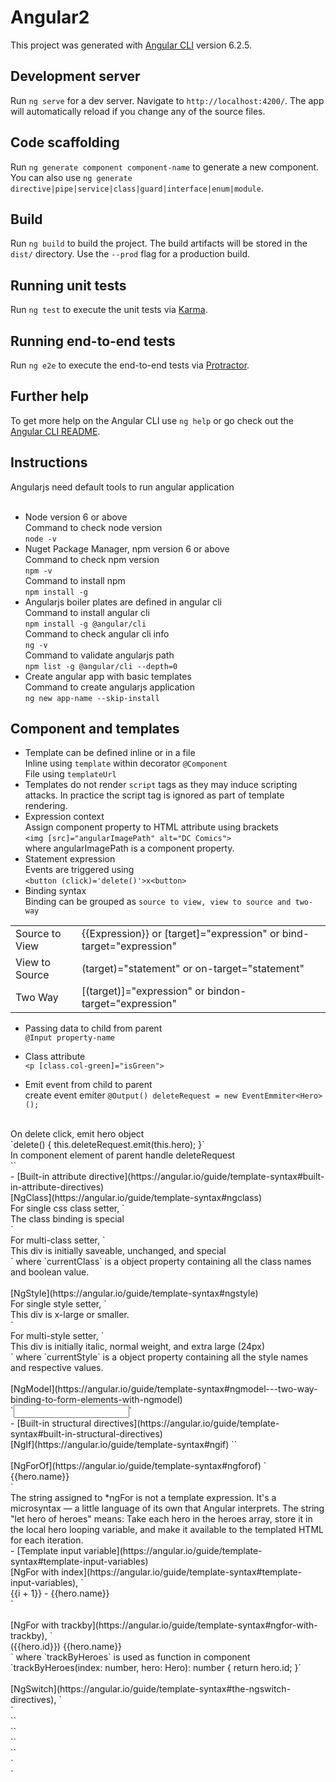 # Angular2

This project was generated with [Angular CLI](https://github.com/angular/angular-cli) version 6.2.5.

## Development server

Run `ng serve` for a dev server. Navigate to `http://localhost:4200/`. The app will automatically reload if you change any of the source files.

## Code scaffolding

Run `ng generate component component-name` to generate a new component. You can also use `ng generate directive|pipe|service|class|guard|interface|enum|module`.

## Build

Run `ng build` to build the project. The build artifacts will be stored in the `dist/` directory. Use the `--prod` flag for a production build.

## Running unit tests

Run `ng test` to execute the unit tests via [Karma](https://karma-runner.github.io).

## Running end-to-end tests

Run `ng e2e` to execute the end-to-end tests via [Protractor](http://www.protractortest.org/).

## Further help

To get more help on the Angular CLI use `ng help` or go check out the [Angular CLI README](https://github.com/angular/angular-cli/blob/master/README.md).

## Instructions

Angularjs need default tools to run angular application<br/><br/>

- Node version 6 or above<br/>
  Command to check node version<br/>
  `node -v`
- Nuget Package Manager, npm version 6 or above<br/>
  Command to check npm version<br/>
  `npm -v`<br/>
  Command to install npm<br/>
  `npm install -g`
- Angularjs boiler plates are defined in angular cli<br/>
  Command to install angular cli<br/>
  `npm install -g @angular/cli`<br/>
  Command to check angular cli info<br/>
  `ng -v`<br/>
  Command to validate angularjs path<br/>
  `npm list -g @angular/cli --depth=0`
- Create angular app with basic templates<br/>
  Command to create angularjs application<br/>
  `ng new app-name --skip-install`

## Component and templates
- Template can be defined inline or in a file<br/>
Inline using `template` within decorator `@Component`<br/>
File using `templateUrl`<br/>
- Templates do not render `script` tags as they may induce scripting attacks. In practice the script tag is ignored as part of template rendering.
- Expression context<br/>
Assign component property to HTML attribute using brackets<br/>
`<img [src]="angularImagePath" alt="DC Comics">`<br/>
where angularImagePath is a component property.
- Statement expression<br/>
Events are triggered using <br/>
`<button (click)='delete()'>x<button>`
- Binding syntax<br/>
Binding can be grouped as `source to view, view to source and two-way`
<table>
<tr><td>Source to View</td>
<td>{{Expression}} or [target]="expression" or bind-target="expression"</td>
</tr>
<tr>
<td>View to Source</td>
<td>(target)="statement" or on-target="statement"</td>
</tr>
<tr>
<td>Two Way</td>
<td>[(target)]="expression" or bindon-target="expression"</td>
</tr>
</table>

- Passing data to child from parent<br/>
`@Input property-name`<br/>

- Class attribute<br/>
`<p [class.col-green]="isGreen">`

- Emit event from child to parent<br/>
create event emiter `@Output() deleteRequest = new EventEmmiter<Hero>();`
<br/>
On delete click, emit hero object <br/>
`delete() { this.deleteRequest.emit(this.hero); }`
<br/>
In component element of parent handle deleteRequest<br/>
`<app-hero-component (deleteRequest)="deleteHero($event)" />`<br/>
- [Built-in attribute directive](https://angular.io/guide/template-syntax#built-in-attribute-directives)<br/>
[NgClass](https://angular.io/guide/template-syntax#ngclass)<br/>
For single css class setter, `<div [class.special]="isSpecial">The class binding is special</div>`<br/>
For multi-class setter, `<div [ngClass]="currentClasses">This div is initially saveable, unchanged, and special</div>` where `currentClass` is a object property containing all the class names and boolean value.<br/>
<br/>
[NgStyle](https://angular.io/guide/template-syntax#ngstyle)<br/>
For single style setter, `<div [style.font-size]="isSpecial ? 'x-large' : 'smaller'" >This div is x-large or smaller.</div>`<br/>
For multi-style setter, `<div [ngStyle]="currentStyles">This div is initially italic, normal weight, and extra large (24px)</div>` where `currentStyle` is a object property containing all the style names and respective values.<br/>
<br/>
[NgModel](https://angular.io/guide/template-syntax#ngmodel---two-way-binding-to-form-elements-with-ngmodel)<br/>
`<input [(ngModel)]="currentHero.name">`
<br/>
- [Built-in structural directives](https://angular.io/guide/template-syntax#built-in-structural-directives)<br/>
[NgIf](https://angular.io/guide/template-syntax#ngif)
`<app-hero-detail *ngIf="isActive"></app-hero-detail>`<br/><br/>
[NgForOf](https://angular.io/guide/template-syntax#ngforof) `<div *ngFor="let hero of heroes">{{hero.name}}</div>`<br/>
The string assigned to *ngFor is not a template expression. It's a microsyntax — a little language of its own that Angular interprets. The string "let hero of heroes" means:
Take each hero in the heroes array, store it in the local hero looping variable, and make it available to the templated HTML for each iteration.<br/>
- [Template input variable](https://angular.io/guide/template-syntax#template-input-variables)<br/>
[NgFor with index](https://angular.io/guide/template-syntax#template-input-variables), `<div *ngFor="let hero of heroes; let i=index">{{i + 1}} - {{hero.name}}</div>
`<br/><br/>
[NgFor with trackby](https://angular.io/guide/template-syntax#ngfor-with-trackby), `<div *ngFor="let hero of heroes; trackBy: trackByHeroes">({{hero.id}}) {{hero.name}}</div>` where `trackByHeroes` is used as function in component<br/>
`trackByHeroes(index: number, hero: Hero): number { return hero.id; }`<br/><br/>
[NgSwitch](https://angular.io/guide/template-syntax#the-ngswitch-directives), `<div [ngSwitch]="currentHero.emotion">`<br/>
  `<app-happy-hero    *ngSwitchCase="'happy'"    [hero]="currentHero"></app-happy-hero>`<br/>
  `<app-sad-hero      *ngSwitchCase="'sad'"      [hero]="currentHero"></app-sad-hero>`<br/>
  `<app-confused-hero *ngSwitchCase="'confused'" [hero]="currentHero"></app-confused-hero>`<br/>
  `<app-unknown-hero  *ngSwitchDefault           [hero]="currentHero"></app-unknown-hero>`<br/>
  `</div>`


